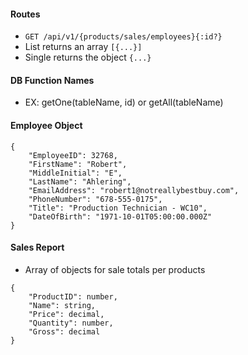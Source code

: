 #### Routes

- `GET /api/v1/{products/sales/employees}{:id?}`
- List returns an array `[{...}]`
- Single returns the object `{...}`

#### DB Function Names

- EX: getOne(tableName, id) or getAll(tableName)

#### Employee Object

```
{
    "EmployeeID": 32768,
    "FirstName": "Robert",
    "MiddleInitial": "E",
    "LastName": "Ahlering",
    "EmailAddress": "robert1@notreallybestbuy.com",
    "PhoneNumber": "678-555-0175",
    "Title": "Production Technician - WC10",
    "DateOfBirth": "1971-10-01T05:00:00.000Z"
}
```

#### Sales Report

- Array of objects for sale totals per products

```
{
    "ProductID": number,
    "Name": string,
    "Price": decimal,
    "Quantity": number,
    "Gross": decimal
}
```

